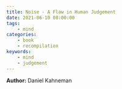 ```yaml
---
title: Noise - A Flaw in Human Judgement
date: 2021-06-10 08:00:00
tags:
    - mind
categories:
    - book
    - recompilation
keywords:
    - mind
    - judgement
---
```


**Author:** Daniel Kahneman
